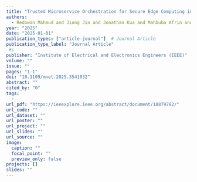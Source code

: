 ```yaml
---
title: "Trusted Microservice Orchestration for Secure Edge Computing in Industrial Cyber-Physical Systems"
authors:
  - Redowan Mahmud and Jiong Jin and Jonathan Kua and Mahbuba Afrin and Sajib Mistry and Aneesh Krishna
year: "2025"
date: "2025-01-01"
publication_types: ["article-journal"]  # Journal Article
publication_type_label: "Journal Article"
 #s
publisher: "Institute of Electrical and Electronics Engineers (IEEE)"
volume: ""
issue: ""
pages: "1-1"
doi: "10.1109/mnet.2025.3541032"
abstract: ""
cited_by: "0"
tags:
  - 
url_pdf: "https://ieeexplore.ieee.org/abstract/document/10879782/"
url_code: ""
url_dataset: ""
url_poster: ""
url_project: ""
url_slides: ""
url_source: ""
image:
  caption: ""
  focal_point: ""
  preview_only: false
projects: []
slides: ""
---
```


